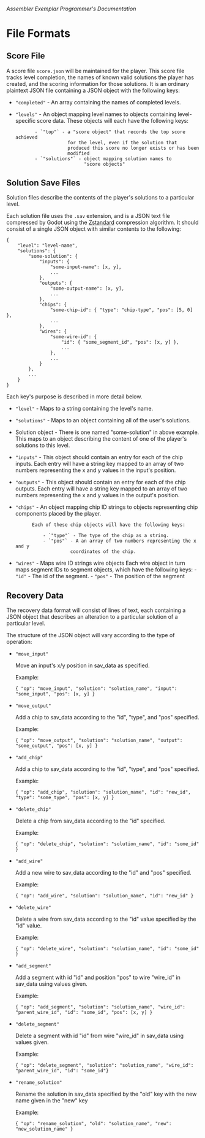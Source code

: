 ###### *Assembler Exemplar* Programmer's Documentation
# File Formats

## Score File

A score file `score.json` will be maintained for the player.
This score file tracks
level completion, the names of known valid solutions the player has created,
and the scoring information for those solutions. It is an ordinary
plaintext JSON file containing a JSON object with the following keys:

* `"completed"` - An array containing the names of completed levels.
* `"levels"` - An object mapping level names to objects containing
               level-specific score data. These objects will each have the
               following keys:

             - `"top"` - a "score object" that records the top score achieved
                         for the level, even if the solution that
                         produced this score no longer exists or has been
                         modified
             - `"solutions"` - object mapping solution names to
                               "score objects"

## Solution Save Files

Solution files describe the contents of the player's solutions to a
particular level.

Each solution file uses the `.sav` extension, and is
a JSON text file compressed by Godot using the
[Zstandard](https://facebook.github.io/zstd/)
compression algorithm.
It should consist of a single JSON object with similar contents to the
following:

```
{
    "level": "level-name",
    "solutions": {
        "some-solution": {
            "inputs": {
                "some-input-name": [x, y],
                ...
            },
            "outputs": {
                "some-output-name": [x, y],
                ...
            },
            "chips": {
                "some-chip-id": { "type": "chip-type", "pos": [5, 0] },
                ...
            },
            "wires": {
                "some-wire-id": {
                    "id": { "some_segment_id", "pos": [x, y] },
                    ...
                },
                ...
            }
        },
        ...
    }
}
```

Each key's purpose is described in more detail below.

* `"level"` - Maps to a string containing the level's name.
* `"solutions"` - Maps to an object containing all of the user's solutions.
* Solution object - There is one named "some-solution" in above example.
                    This maps to an object describing the content of one of
                    the player's solutions to this level.
* `"inputs"` - This object should contain an entry for each of the chip inputs.
             Each entry will have a string key mapped to an array of two
             numbers representing the x and y values in the input's position.
* `"outputs"` - This object should contain an entry for each of the chip
              outputs. Each entry will have a string key mapped to an array
              of two numbers representing the x and y values in the output's
              position.
* `"chips"` - An object mapping chip ID strings to objects representing chip
            components placed by the player.

            Each of these chip objects will have the following keys:

                - `"type"` - The type of the chip as a string.
                - `"pos"` - A an array of two numbers representing the x and y
                          coordinates of the chip.

* `"wires"` - Maps wire ID strings wire objects
            Each wire object in turn maps segment IDs to segment objects,
            which have the following keys:
                - `"id"` - The id of the segment.
                - `"pos"` - The position of the segment


## Recovery Data

The recovery data format will consist of lines of text, each
containing a JSON object that describes an alteration to a particular
solution of a particular level.

The structure of the JSON object will vary according to the type of operation:

* `"move_input"`

    Move an input's x/y position in sav_data as specified.

    Example:
    ```
    { "op": "move_input", "solution": "solution_name", "input": "some_input", "pos": [x, y] }
    ```

* `"move_output"`

    Add a chip to sav_data according to the "id", "type", and "pos"
    specified.

    Example:
    ```
    { "op": "move_output", "solution": "solution_name", "output": "some_output", "pos": [x, y] }
    ```

* `"add_chip"`

    Add a chip to sav_data according to the "id", "type", and "pos"
    specified.

    Example:
    ```
    { "op": "add_chip", "solution": "solution_name", "id": "new_id", "type": "some_type", "pos": [x, y] }
    ```

* `"delete_chip"`

    Delete a chip from sav_data according to the "id" specified.

    Example:
    ```
    { "op": "delete_chip", "solution": "solution_name", "id": "some_id" }
    ```

* `"add_wire"`

    Add a new wire to sav_data according to the "id" and "pos" specified.

    Example:
    ```
    { "op": "add_wire", "solution": "solution_name", "id": "new_id" }
    ```

* `"delete_wire"`

    Delete a wire from sav_data according to the "id" value specified by
    the "id" value.

    Example:
    ```
    { "op": "delete_wire", "solution": "solution_name", "id": "some_id" }
    ```

* `"add_segment"`

    Add a segment with id "id" and position "pos" to wire "wire_id"
    in sav_data using values given.

    Example:
    ```
    { "op": "add_segment", "solution": "solution_name", "wire_id": "parent_wire_id", "id": "some_id", "pos": [x, y] }
    ```

* `"delete_segment"`

    Delete a segment with id "id" from wire "wire_id"
    in sav_data using values given.

    Example:
    ```
    { "op": "delete_segment", "solution": "solution_name", "wire_id": "parent_wire_id", "id": "some_id"}
    ```

* `"rename_solution"`

    Rename the solution in sav_data specified by the "old" key with
    the new name given in the "new" key

    Example:
    ```
    { "op": "rename_solution", "old": "solution_name", "new": "new_solution_name" }
    ```
